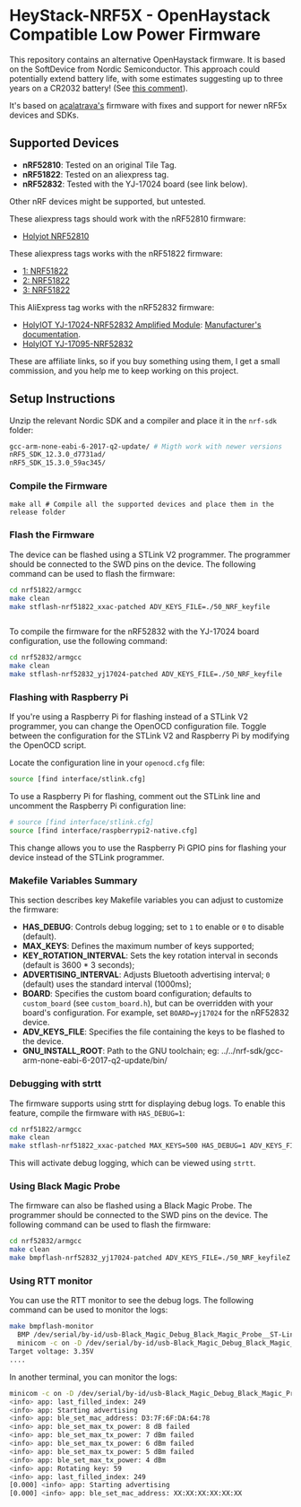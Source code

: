 # HeyStack-NRF5X - OpenHaystack Compatible Low Power Firmware

This repository contains an alternative OpenHaystack firmware. It is based on the SoftDevice from Nordic Semiconductor. This approach could potentially extend battery life, with some estimates suggesting up to three years on a CR2032 battery! (See [this comment](https://github.com/seemoo-lab/openhaystack/issues/57#issuecomment-841642356)).

It's based on [acalatrava's](https://raw.githubusercontent.com/acalatrava/openhaystack-firmware/main/README.md) firmware with fixes
and support for newer nRF5x devices and SDKs.

## Supported Devices

- **nRF52810**: Tested on an original Tile Tag.
- **nRF51822**: Tested on an aliexpress tag.
- **nRF52832**: Tested with the YJ-17024 board (see link below).

Other nRF devices might be supported, but untested.

These aliexpress tags should work with the nRF52810 firmware:

- [Holyiot NRF52810](https://s.click.aliexpress.com/e/_DdDyDp9)

These aliexpress tags works with the nRF51822 firmware:

- [1: NRF51822](https://s.click.aliexpress.com/e/_De2JHyL)
- [2: NRF51822](https://s.click.aliexpress.com/e/_DdkWkyJ)
- [3: NRF51822](https://s.click.aliexpress.com/e/_DBp4icn)

This AliExpress tag works with the nRF52832 firmware:

- [HolyIOT YJ-17024-NRF52832 Amplified Module](https://s.click.aliexpress.com/e/_DlpmE0n): [Manufacturer's documentation](http://www.holyiot.com/eacp_view.asp?id=299).
- [HolyIOT YJ-17095-NRF52832](https://s.click.aliexpress.com/e/_DCkw8LV)

These are affiliate links, so if you buy something using them, I get a small commission, and you help me to keep working on this project.

## Setup Instructions

Unzip the relevant Nordic SDK and a compiler and place it in the `nrf-sdk` folder:

```bash
gcc-arm-none-eabi-6-2017-q2-update/ # Migth work with newer versions
nRF5_SDK_12.3.0_d7731ad/
nRF5_SDK_15.3.0_59ac345/
```

### Compile the Firmware

```
make all # Compile all the supported devices and place them in the release folder
```

### Flash the Firmware

The device can be flashed using a STLink V2 programmer. The programmer should be connected to the SWD pins on the device. The following command can be used to flash the firmware:

```bash
cd nrf51822/armgcc
make clean
make stflash-nrf51822_xxac-patched ADV_KEYS_FILE=./50_NRF_keyfile
```

```bash
```

To compile the firmware for the nRF52832 with the YJ-17024 board configuration, use the following command:

```bash
cd nrf52832/armgcc
make clean
make stflash-nrf52832_yj17024-patched ADV_KEYS_FILE=./50_NRF_keyfile
```

### Flashing with Raspberry Pi

If you're using a Raspberry Pi for flashing instead of a STLink V2 programmer, you can change the OpenOCD configuration file. Toggle between the configuration for the STLink V2 and Raspberry Pi by modifying the OpenOCD script.

Locate the configuration line in your `openocd.cfg` file:

```bash
source [find interface/stlink.cfg]
```

To use a Raspberry Pi for flashing, comment out the STLink line and uncomment the Raspberry Pi configuration line:

```bash
# source [find interface/stlink.cfg]
source [find interface/raspberrypi2-native.cfg]
```

This change allows you to use the Raspberry Pi GPIO pins for flashing your device instead of the STLink programmer.

### Makefile Variables Summary

This section describes key Makefile variables you can adjust to customize the firmware:

- **HAS_DEBUG**: Controls debug logging; set to `1` to enable or `0` to disable (default).
- **MAX_KEYS**: Defines the maximum number of keys supported;
- **KEY_ROTATION_INTERVAL**: Sets the key rotation interval in seconds (default is 3600 * 3 seconds);
- **ADVERTISING_INTERVAL**: Adjusts Bluetooth advertising interval; `0` (default) uses the standard interval (1000ms);
- **BOARD**: Specifies the custom board configuration; defaults to `custom_board` (see `custom_board.h`), but can be overridden with your board's configuration. For example, set `BOARD=yj17024` for the nRF52832 device.
- **ADV_KEYS_FILE**: Specifies the file containing the keys to be flashed to the device.
- **GNU_INSTALL_ROOT**: Path to the GNU toolchain; eg: ../../nrf-sdk/gcc-arm-none-eabi-6-2017-q2-update/bin/

### Debugging with strtt

The firmware supports using strtt for displaying debug logs. To enable this feature, compile the firmware with `HAS_DEBUG=1`:

```bash
cd nrf51822/armgcc
make clean
make stflash-nrf51822_xxac-patched MAX_KEYS=500 HAS_DEBUG=1 ADV_KEYS_FILE=./50_NRF_keyfile
```

This will activate debug logging, which can be viewed using `strtt`.

### Using Black Magic Probe

The firmware can also be flashed using a Black Magic Probe. The programmer should be connected to the SWD pins on the device. The following command can be used to flash the firmware:

```bash
cd nrf52832/armgcc
make clean
make bmpflash-nrf52832_yj17024-patched ADV_KEYS_FILE=./50_NRF_keyfileZ
```

### Using RTT monitor

You can use the RTT monitor to see the debug logs. The following command can be used to monitor the logs:

```bash
make bmpflash-monitor
  BMP /dev/serial/by-id/usb-Black_Magic_Debug_Black_Magic_Probe__ST-Link_v2__v1.10.0-1151-g3fe0bc5a-XXXXXXXX-if00 (monitor)
  minicom -c on -D /dev/serial/by-id/usb-Black_Magic_Debug_Black_Magic_Probe__ST-Link_v2__v1.10.0-1151-g3fe0bc5a-XXXXXXXX-if02
Target voltage: 3.35V
....
```

In another terminal, you can monitor the logs:

```bash
minicom -c on -D /dev/serial/by-id/usb-Black_Magic_Debug_Black_Magic_Probe__ST-Link_v2__v1.10.0-1151-g3fe0bc5a-XXXXXXXX-if02
<info> app: last_filled_index: 249
<info> app: Starting advertising
<info> app: ble_set_mac_address: D3:7F:6F:DA:64:78
<info> app: ble_set_max_tx_power: 8 dB failed
<info> app: ble_set_max_tx_power: 7 dBm failed
<info> app: ble_set_max_tx_power: 6 dBm failed
<info> app: ble_set_max_tx_power: 5 dBm failed
<info> app: ble_set_max_tx_power: 4 dBm
<info> app: Rotating key: 59
<info> app: last_filled_index: 249
[0.000] <info> app: Starting advertising
[0.000] <info> app: ble_set_mac_address: XX:XX:XX:XX:XX:XX
```
